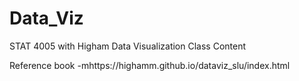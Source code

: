 # Data_Viz
STAT 4005 with Higham Data Visualization Class Content

Reference book -mhttps://highamm.github.io/dataviz_slu/index.html
